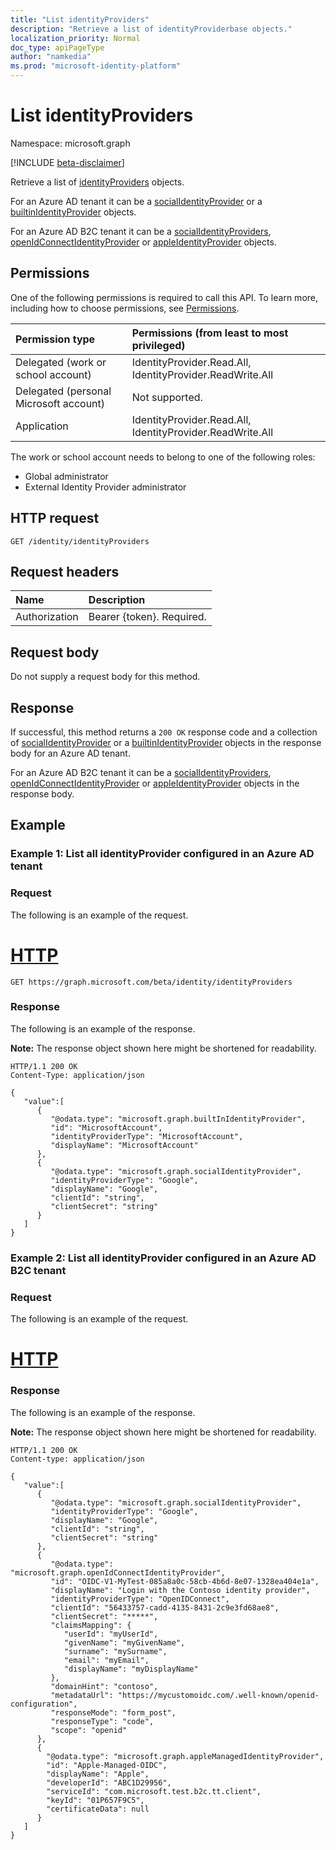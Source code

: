 ```yaml
---
title: "List identityProviders"
description: "Retrieve a list of identityProviderbase objects."
localization_priority: Normal
doc_type: apiPageType
author: "namkedia"
ms.prod: "microsoft-identity-platform"
---
```


# List identityProviders
Namespace: microsoft.graph

[!INCLUDE [beta-disclaimer](../../includes/beta-disclaimer.md)]

Retrieve a list of [identityProviders](../resources/identityproviderbase.md) objects.

For an Azure AD tenant it can be a [socialIdentityProvider](../resources/socialidentityprovider.md) or a [builtinIdentityProvider](../resources/builtinidentityprovider.md) objects.

For an Azure AD B2C tenant it can be a [socialIdentityProviders](../resources/socialidentityprovider.md), [openIdConnectIdentityProvider](../resources/openidconnectidentityprovider.md) or [appleIdentityProvider](../resources/appleidentityprovider.md) objects.

## Permissions

One of the following permissions is required to call this API. To learn more, including how to choose permissions, see [Permissions](/graph/permissions-reference).

|Permission type      | Permissions (from least to most privileged)              |
|:--------------------|:---------------------------------------------------------|
|Delegated (work or school account)|IdentityProvider.Read.All, IdentityProvider.ReadWrite.All|
|Delegated (personal Microsoft account)| Not supported.|
|Application|IdentityProvider.Read.All, IdentityProvider.ReadWrite.All|

The work or school account needs to belong to one of the following roles:

* Global administrator
* External Identity Provider administrator

## HTTP request

<!-- { "blockType": "ignored" } -->

```http
GET /identity/identityProviders
```

## Request headers

|Name|Description|
|:---------------|:----------|
|Authorization|Bearer {token}. Required.|

## Request body

Do not supply a request body for this method.

## Response

If successful, this method returns a `200 OK` response code and a collection of [socialIdentityProvider](../resources/socialidentityprovider.md) or a [builtinIdentityProvider](../resources/builtinidentityprovider.md) objects in the response body for an Azure AD tenant.

For an Azure AD B2C tenant it can be a [socialIdentityProviders](../resources/socialidentityprovider.md), [openIdConnectIdentityProvider](../resources/openidconnectidentityprovider.md) or [appleIdentityProvider](../resources/appleidentityprovider.md) objects in the response body.

## Example

### Example 1: List all **identityProvider** configured in an Azure AD tenant

### Request
The following is an example of the request.

# [HTTP](#tab/http)
<!-- {
  "blockType": "request",
  "name": "get_identityproviderbase"
}
-->

``` http
GET https://graph.microsoft.com/beta/identity/identityProviders
```

### Response

The following is an example of the response.

**Note:** The response object shown here might be shortened for readability.

<!-- {
  "blockType": "response",
  "truncated": true,
  "isCollection": true
}
-->

``` http
HTTP/1.1 200 OK
Content-Type: application/json

{
   "value":[
      {
         "@odata.type": "microsoft.graph.builtInIdentityProvider",
         "id": "MicrosoftAccount",
         "identityProviderType": "MicrosoftAccount",
         "displayName": "MicrosoftAccount"
      },
      {
         "@odata.type": "microsoft.graph.socialIdentityProvider",
         "identityProviderType": "Google",
         "displayName": "Google",
         "clientId": "string",
         "clientSecret": "string"
      }
   ]
}
```

### Example 2: List all **identityProvider** configured in an Azure AD B2C tenant

### Request
The following is an example of the request.

# [HTTP](#tab/http)
<!-- {
  "blockType": "request",
  "name": "get_identityproviderbase"
}
-->

### Response

The following is an example of the response.

**Note:** The response object shown here might be shortened for readability.

<!-- {
  "blockType": "response",
  "truncated": true,
  "isCollection": true
} -->

```http
HTTP/1.1 200 OK
Content-type: application/json

{
   "value":[
      {
         "@odata.type": "microsoft.graph.socialIdentityProvider",
         "identityProviderType": "Google",
         "displayName": "Google",
         "clientId": "string",
         "clientSecret": "string"
      },
      {
         "@odata.type": "microsoft.graph.openIdConnectIdentityProvider",
         "id": "OIDC-V1-MyTest-085a8a0c-58cb-4b6d-8e07-1328ea404e1a",
         "displayName": "Login with the Contoso identity provider",
         "identityProviderType": "OpenIDConnect",
         "clientId": "56433757-cadd-4135-8431-2c9e3fd68ae8",
         "clientSecret": "*****",
         "claimsMapping": {
            "userId": "myUserId",
            "givenName": "myGivenName",
            "surname": "mySurname",
            "email": "myEmail",
            "displayName": "myDisplayName"
         },
         "domainHint": "contoso",
         "metadataUrl": "https://mycustomoidc.com/.well-known/openid-configuration",
         "responseMode": "form_post",
         "responseType": "code",
         "scope": "openid"
      },
      {
        "@odata.type": "microsoft.graph.appleManagedIdentityProvider",
        "id": "Apple-Managed-OIDC",
        "displayName": "Apple",
        "developerId": "ABC1D29956",
        "serviceId": "com.microsoft.test.b2c.tt.client",
        "keyId": "01P657F9C5",
        "certificateData": null
      }
   ]
}

```
